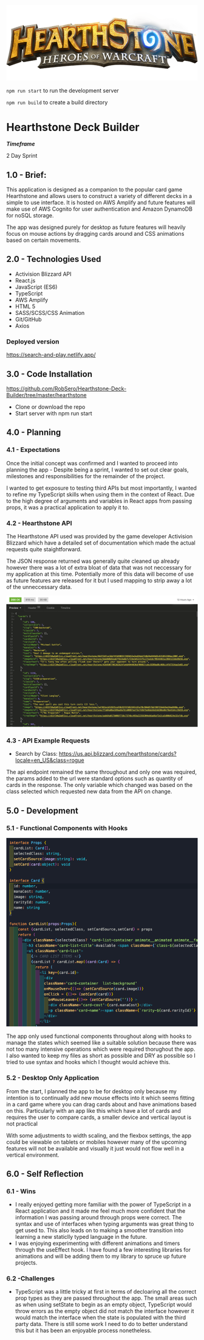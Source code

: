 
<img src="hearthstone/src/assets/logo.png" alt="logo" />

`npm run start` to run the development server

`npm run build` to create a build directory

# Hearthstone Deck Builder

**_Timeframe_**

2 Day Sprint

## 1.0 - Brief:

This application is designed as a companion to the popular card game Hearthstone and allows users to construct a variety of different decks in a simple to use interface. It is hosted on AWS Amplify and future features will make use of AWS Cognito for user authentication and Amazon DynamoDB for noSQL storage.

 The app was designed purely for desktop as future features will heavily focus on mouse actions by dragging cards around and CSS animations based on certain movements.


## 2.0 - Technologies Used

- Activision Blizzard API
- React.js
- JavaScript (ES6)
- TypeScript
- AWS Amplify
- HTML 5
- SASS/SCSS/CSS Animation
- Git/GitHub
- Axios

### Deployed version

https://search-and-play.netlify.app/

## 3.0 - Code Installation

https://github.com/RobSero/Hearthstone-Deck-Builder/tree/master/hearthstone

- Clone or download the repo
- Start server with npm run start

## 4.0 - Planning

### 4.1 - Expectations

Once the initial concept was confirmed and I wanted to proceed into planning the app - Despite being a sprint, I wanted to set out clear goals, milestones and responsibilities for the remainder of the project.

I wanted to get exposure to testing third APIs but most importantly, I wanted to refine my TypeScript skills when using them in the context of React. Due to the high degree of arguments and variables in React apps from passing props, it was a practical application to apply it to.

### 4.2 - Hearthstone API

The Hearthstone API used was provided by the game developer Activision Blizzard which have a detailed set of documentation which made the actual requests quite staightforward. 

The JSON response returned was generally quite cleaned up already however there was a lot of extra bloat of data that was not neccessary for my application at this time. Potentially more of this data will become of use as future features are released for it but I used mapping to strip away a lot of the unneccessary data.

<img src="hearthstone/src/assets/insomnia.png" alt="insomnia" />

### 4.3 - API Example Requests

- Search by Class: https://us.api.blizzard.com/hearthstone/cards?locale=en_US&class=rogue

The api endpoint remained the same throughout and only one was required, the params added to the url were standard options such as quantity of cards in the response. The only variable which changed was based on the class selected which requested new data from the API on change.

## 5.0 - Development

### 5.1 - Functional Components with Hooks

<img src="hearthstone/src/assets/functional.png" alt="home-page-site"/>

The app only used functional components throughout along with hooks to manage the states which seemed like a suitable solution because there was not too many intensive operations which were required thorughout the app. I also wanted to keep my files as short as possible and DRY as possible so I tried to use syntax and hooks which I thought would achieve this.

### 5.2 - Desktop Only Application

From the start, I planned the app to be for desktop only because my intention is to continually add new mouse effects into it which seems fitting in a card game where you can drag cards about and have animations based on this.  Particularly with an app like this which have a lot of cards and requires the user to compare cards, a smaller device and vertical layout is not practical

With some adjustments to width scaling, and the flexbox settings, the app could be viewable on tablets or mobiles however many of the upcoming features will not be available and visually it just would not flow well in a vertical environment.

## 6.0 - Self Reflection
### 6.1 - Wins

- I really enjoyed getting more familiar with the power of TypeScript in a React application and it made me feel much more confident that the information I was passing around through props were correct. The syntax and use of interfaces when typing arguments was great thing to get used to. This also leads on to making a smoother transition into learning a new staticlly typed language in the future.
- I was enjoying experimenting with different animations and timers through the useEffect hook. I have found a few interesting libraries for animations and will be adding them to my library to spruce up future projects.

### 6.2  -Challenges

- TypeScript was a little tricky at first in terms of decloaring all the correct prop types as they are passed throughout the app. The small areas such as when using setState to begin as an empty object, TypeScript would throw errors as the empty object did not match the interface however it would match the interface when the state is populated with the third party data. There is still some work I need to do to better understand this but it has been an enjoyable process nonetheless.


